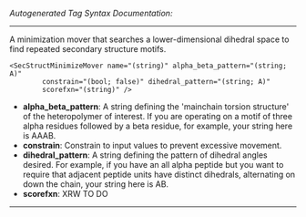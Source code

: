 _Autogenerated Tag Syntax Documentation:_

---
A minimization mover that searches a lower-dimensional dihedral space to find repeated secondary structure motifs.

```
<SecStructMinimizeMover name="(string)" alpha_beta_pattern="(string; A)"
        constrain="(bool; false)" dihedral_pattern="(string; A)"
        scorefxn="(string)" />
```

-   **alpha_beta_pattern**: A string defining the 'mainchain torsion structure' of the heteropolymer of interest. If you are operating on a motif of three alpha residues followed by a beta residue, for example, your string here is AAAB.
-   **constrain**: Constrain to input values to prevent excessive movement.
-   **dihedral_pattern**: A string defining the pattern of dihedral angles desired. For example, if you have an all alpha peptide but you want to require that adjacent peptide units have distinct dihedrals, alternating on down the chain, your string here is AB.
-   **scorefxn**: XRW TO DO

---

